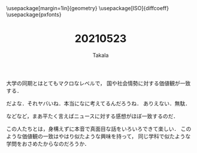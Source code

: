 ﻿---
title: 20210523
yesterday: 20210522
tomorrow: 20210524
days: 513
author: Takala
header-includes:
  - \usepackage[margin=1in]{geometry}
  - \usepackage[ISO]{diffcoeff}
  - \usepackage{pxfonts}
---



大学の同期とはとてもマクロなレベルで，
国や社会情勢に対する価値観が一致する．



だよな．それヤバいね．本当になに考えてるんだろうね．
ありえない．無駄．


などなど，まあ平たく言えばニュースに対する感想がほぼ一致するのだ．



この人たちとは，身構えずに本音で真面目な話をいろいろできて楽しい．
このような価値観の一致はやはり似たような興味を持って，
同じ学科で似たような学問をおさめたからなのだろうか．

